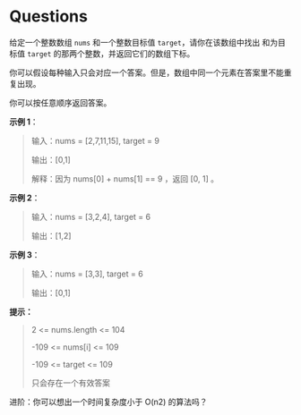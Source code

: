 # Questions

给定一个整数数组 `nums` 和一个整数目标值 `target`，请你在该数组中找出 和为目标值 `target` 的那两个整数，并返回它们的数组下标。

你可以假设每种输入只会对应一个答案。但是，数组中同一个元素在答案里不能重复出现。

你可以按任意顺序返回答案。

**示例 1**：

> 输入：nums = [2,7,11,15], target = 9
> 
> 输出：[0,1]
>
> 解释：因为 nums[0] + nums[1] == 9 ，返回 [0, 1] 。

**示例 2**：

> 输入：nums = [3,2,4], target = 6
>
> 输出：[1,2]

**示例 3**：

> 输入：nums = [3,3], target = 6
>
> 输出：[0,1]
 

**提示：**

> 2 <= nums.length <= 104
>
> -109 <= nums[i] <= 109
>
> -109 <= target <= 109
>
> 只会存在一个有效答案
 

进阶：你可以想出一个时间复杂度小于 O(n2) 的算法吗？
